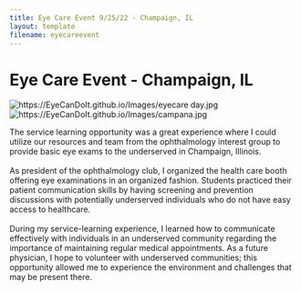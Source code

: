 ```yaml
---
title: Eye Care Event 9/25/22 - Champaign, IL 
layout: template
filename: eyecareevent
---
```


# Eye Care Event - Champaign, IL

<img src="https://EyeCanDoIt.github.io/Images/eyecare day.jpg" alt="https://EyeCanDoIt.github.io/Images/eyecare day.jpg" loading="lazy"> 
<img src="https://EyeCanDoIt.github.io/Images/campana.jpg" alt="https://EyeCanDoIt.github.io/Images/campana.jpg" loading="lazy">

The service learning opportunity was a great experience where 
I could utilize our resources and team from the ophthalmology interest group to provide 
basic eye exams to the underserved in Champaign, Illinois.
<br>
<br>
As president of the ophthalmology club, I organized the health care booth offering eye examinations in an organized fashion. Students practiced their patient 
communication skills by having screening and prevention discussions with potentially underserved individuals who do not have easy access to healthcare.
<br>
<br>
During my service-learning experience, I learned how to communicate effectively with individuals in an underserved community regarding the importance of maintaining 
regular medical appointments. As a future physician, I hope to volunteer with underserved communities; this opportunity allowed me to experience the 
environment and challenges that may be present there.
